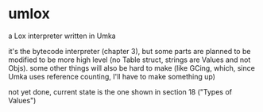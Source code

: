 # umlox
a Lox interpreter written in Umka

it's the bytecode interpreter (chapter 3), but some parts are planned to 
be modified to be more high level (no Table struct, strings are Values and not Objs).
some other things will also be hard to make (like GCing, which, since Umka uses reference
counting, I'll have to make something up)

not yet done, current state is the one shown in section 18 ("Types of Values")
